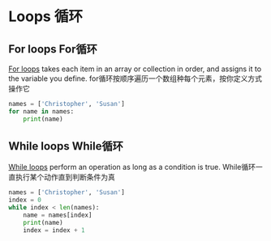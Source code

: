 # Loops  循环

## For loops  For循环

[For loops](https://docs.python.org/3/reference/compound_stmts.html#the-for-statement) takes each item in an array or collection in order, and assigns it to the variable you define.
for循环按顺序遍历一个数组种每个元素，按你定义方式操作它
``` python
names = ['Christopher', 'Susan']
for name in names:
    print(name)
```

## While loops  While循环

[While loops](https://docs.python.org/3/reference/compound_stmts.html#the-while-statement) perform an operation as long as a condition is true.
While循环一直执行某个动作直到判断条件为真
``` python
names = ['Christopher', 'Susan']
index = 0
while index < len(names):
    name = names[index]
    print(name)
    index = index + 1
```
